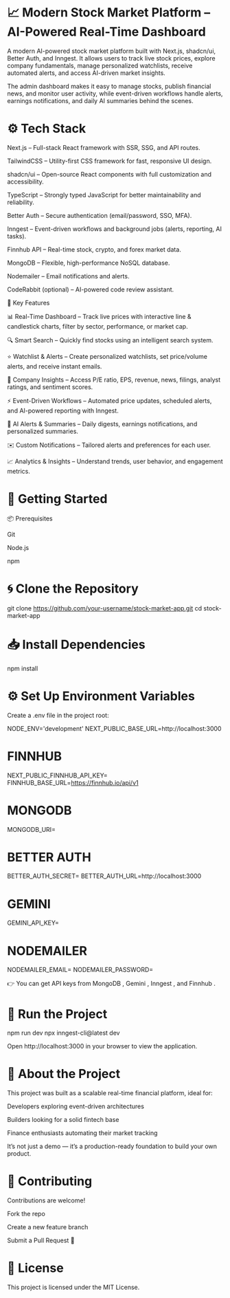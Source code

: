 # 📈 Modern Stock Market Platform – AI-Powered Real-Time Dashboard

A modern AI-powered stock market platform built with Next.js, shadcn/ui, Better Auth, and Inngest.
It allows users to track live stock prices, explore company fundamentals, manage personalized watchlists, receive automated alerts, and access AI-driven market insights.

The admin dashboard makes it easy to manage stocks, publish financial news, and monitor user activity, while event-driven workflows handle alerts, earnings notifications, and daily AI summaries behind the scenes.

# ⚙️ Tech Stack

Next.js – Full-stack React framework with SSR, SSG, and API routes.

TailwindCSS – Utility-first CSS framework for fast, responsive UI design.

shadcn/ui – Open-source React components with full customization and accessibility.

TypeScript – Strongly typed JavaScript for better maintainability and reliability.

Better Auth – Secure authentication (email/password, SSO, MFA).

Inngest – Event-driven workflows and background jobs (alerts, reporting, AI tasks).

Finnhub API – Real-time stock, crypto, and forex market data.

MongoDB – Flexible, high-performance NoSQL database.

Nodemailer – Email notifications and alerts.

CodeRabbit (optional) – AI-powered code review assistant.

🚀 Key Features

📊 Real-Time Dashboard – Track live prices with interactive line & candlestick charts, filter by sector, performance, or market cap.

🔍 Smart Search – Quickly find stocks using an intelligent search system.

⭐ Watchlist & Alerts – Create personalized watchlists, set price/volume alerts, and receive instant emails.

🧾 Company Insights – Access P/E ratio, EPS, revenue, news, filings, analyst ratings, and sentiment scores.

⚡ Event-Driven Workflows – Automated price updates, scheduled alerts, and AI-powered reporting with Inngest.

🤖 AI Alerts & Summaries – Daily digests, earnings notifications, and personalized summaries.

✉️ Custom Notifications – Tailored alerts and preferences for each user.

📈 Analytics & Insights – Understand trends, user behavior, and engagement metrics.

# 🧰 Getting Started
📦 Prerequisites

Git

Node.js

npm

# 🌀 Clone the Repository
git clone https://github.com/your-username/stock-market-app.git
cd stock-market-app

# 📥 Install Dependencies
npm install

# ⚙️ Set Up Environment Variables

Create a .env file in the project root:

NODE_ENV='development'
NEXT_PUBLIC_BASE_URL=http://localhost:3000

# FINNHUB
NEXT_PUBLIC_FINNHUB_API_KEY=
FINNHUB_BASE_URL=https://finnhub.io/api/v1

# MONGODB
MONGODB_URI=

# BETTER AUTH
BETTER_AUTH_SECRET=
BETTER_AUTH_URL=http://localhost:3000

# GEMINI
GEMINI_API_KEY=

# NODEMAILER
NODEMAILER_EMAIL=
NODEMAILER_PASSWORD=


👉 You can get API keys from MongoDB
, Gemini
, Inngest
, and Finnhub
.

# 🧪 Run the Project
npm run dev
npx inngest-cli@latest dev


Open http://localhost:3000
 in your browser to view the application.

# 🧠 About the Project

This project was built as a scalable real-time financial platform, ideal for:

Developers exploring event-driven architectures

Builders looking for a solid fintech base

Finance enthusiasts automating their market tracking

It’s not just a demo — it’s a production-ready foundation to build your own product.

# 🤝 Contributing

Contributions are welcome!

Fork the repo

Create a new feature branch

Submit a Pull Request 🚀

# 📜 License

This project is licensed under the MIT License.
